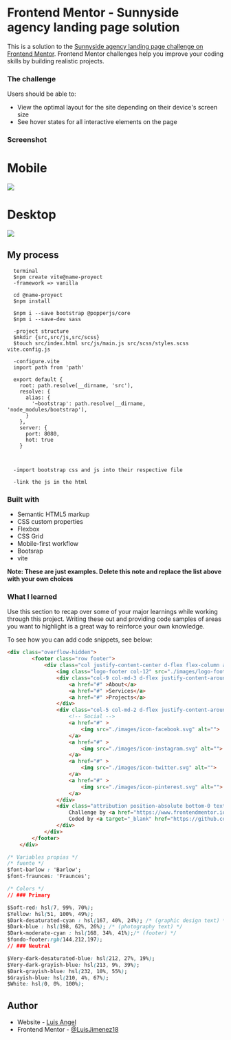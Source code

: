 # Frontend Mentor - Sunnyside agency landing page solution

This is a solution to the [Sunnyside agency landing page challenge on Frontend Mentor](https://www.frontendmentor.io/challenges/sunnyside-agency-landing-page-7yVs3B6ef). Frontend Mentor challenges help you improve your coding skills by building realistic projects.

### The challenge

Users should be able to:

- View the optimal layout for the site depending on their device's screen size
- See hover states for all interactive elements on the page

### Screenshot
# Mobile
![](./mobile-design.jpg)
# Desktop
![](./desktop-design.jpg)



## My process
```install
  terminal
  $npm create vite@name-proyect
  -framework => vanilla

  cd @name-proyect
  $npm install

  $npm i --save bootstrap @popperjs/core
  $npm i --save-dev sass

  -project structure
  $mkdir {src,src/js,src/scss}
  $touch src/index.html src/js/main.js src/scss/styles.scss vite.config.js

  -configure.vite
  import path from 'path'

  export default {
    root: path.resolve(__dirname, 'src'),
    resolve: {
      alias: {
        '~bootstrap': path.resolve(__dirname, 'node_modules/bootstrap'),
      }
    },
    server: {
      port: 8080,
      hot: true
    }
  


  -import bootstrap css and js into their respective file

  -link the js in the html

```
### Built with

- Semantic HTML5 markup
- CSS custom properties
- Flexbox
- CSS Grid
- Mobile-first workflow
- Bootsrap
- vite


**Note: These are just examples. Delete this note and replace the list above with your own choices**

### What I learned

Use this section to recap over some of your major learnings while working through this project. Writing these out and providing code samples of areas you want to highlight is a great way to reinforce your own knowledge.

To see how you can add code snippets, see below:

```html
<div class="overflow-hidden">
        <footer class="row footer">
            <div class="col justify-content-center d-flex flex-column align-items-center py-5">
                <img class="logo-footer col-12" src="./images/logo-footer.svg" alt="">
                <div class="col-9 col-md-3 d-flex justify-content-around align-items-center py-5">
                    <a href="#" >About</a>
                    <a href="#" >Services</a>
                    <a href="#" >Projects</a>
                </div>
                <div class="col-5 col-md-2 d-flex justify-content-around align-items-center">
                    <!-- Social -->
                    <a href="#" >
                        <img src="./images/icon-facebook.svg" alt="">
                    </a>
                    <a href="#" >
                        <img src="./images/icon-instagram.svg" alt="">
                    </a>
                    <a href="#" >
                        <img src="./images/icon-twitter.svg" alt="">
                    </a>
                    <a href="#" >
                        <img src="./images/icon-pinterest.svg" alt="">
                    </a>
                </div>
                <div class="attribution position-absolute bottom-0 text-center fs-6 fs-md-3">
                    Challenge by <a href="https://www.frontendmentor.io?ref=challenge" target="_blank">Frontend Mentor</a>.
                    Coded by <a target="_blank" href="https://github.com/LuisJimenez19">Luis Angel</a>.
                </div>
            </div>
        </footer>
    </div>
```

```css
/* Variables propias */
/* fuente */
$font-barlow : 'Barlow';
$font-fraunces: 'Fraunces';

/* Colors */
// ### Primary

$Soft-red: hsl(7, 99%, 70%);
$Yellow: hsl(51, 100%, 49%);
$Dark-desaturated-cyan : hsl(167, 40%, 24%); /* (graphic design text) */
$Dark-blue : hsl(198, 62%, 26%); /* (photography text) */
$Dark-moderate-cyan : hsl(168, 34%, 41%);/* (footer) */
$fondo-footer:rgb(144,212,197);
// ### Neutral

$Very-dark-desaturated-blue: hsl(212, 27%, 19%);
$Very-dark-grayish-blue: hsl(213, 9%, 39%);
$Dark-grayish-blue: hsl(232, 10%, 55%);
$Grayish-blue: hsl(210, 4%, 67%);
$White: hsl(0, 0%, 100%);
```

## Author

- Website - [Luis Angel](https://luisjimenez19.github.io/desafios-frontend-mentor/)
- Frontend Mentor - [@LuisJimenez18](https://www.frontendmentor.io/profile/LuisJimenez19)


